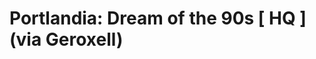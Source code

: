 <!--
id: 2378667224
link: http://tumblr.atmos.org/post/2378667224/portlandia-dream-of-the-90s-hq-via-geroxell
slug: portlandia-dream-of-the-90s-hq-via-geroxell
date: Sun Dec 19 2010 14:11:58 GMT-0800 (PST)
publish: 2010-12-019
tags: 
title: Portlandia: Dream of the 90s [ HQ ] (via Geroxell)
-->


Portlandia: Dream of the 90s [ HQ ] (via Geroxell)
==================================================



